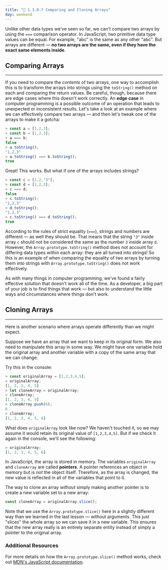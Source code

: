 ```yaml
---
title: "📓 1.3.0.7 Comparing and Cloning Arrays"
day: weekend
---
```


Unlike other data types we've seen so far, we can't compare two arrays by using the `===` comparison operator. In JavaScript, two primitive data type values can be equal. For example, "abc" is the same as any other "abc". But arrays are different — **no two arrays are the same, even if they have the exact same elements inside**.

## Comparing Arrays
---

If you need to compare the _contents_ of two arrays, one way to accomplish this is to transform the arrays into strings using the `toString()` method on each and comparing the return values. Be careful, though, because there are edge cases where this doesn't work correctly. An **edge case** in computer programming is a possible outcome of an operation that leads to unexpected or inconsistent results. Let's take a look at an example where we can effectively compare two arrays — and then let's tweak one of the arrays to make it a gotcha:

```javascript
> const a = [1,2,3];
> const b = [1,2,3];
> a === b;
false
> a.toString();
"1,2,3"
> a.toString() === b.toString();
true
```

Great! This works. But what if one of the arrays includes strings?

```javascript
> const c = [1,2,"3"];
> const d = [1,2,3];
> c === d;
false
> c.toString();
"1,2,3"
> d.toString();
"1,2,3"
> c.toString() === d.toString();
true
```

According to the rules of strict equality (`===`), strings and numbers are different — as well they should be. That means that the string `"3"` inside array `c` should not be considered the same as the number `3` inside array `d`. However, the `Array.prototype.toString()` method does not account for differing data types within each array: they are all turned into strings! So this is an example of when comparing the equality of two arrays by turning them into strings with `Array.prototype.toString()` does not work effectively.

As with many things in computer programming, we've found a fairly effective solution that doesn't work all of the time. As a developer, a big part of your job is to find things that work — but also to understand the little ways and circumstances where things don't work.

## Cloning Arrays
---

Here is another scenario where arrays operate differently than we might expect.

Suppose we have an array that we want to keep in its original form. We also need to manipulate this array in some way. We might have one variable hold the original array and another variable with a copy of the same array that we can change.

Try this in the console:

```javascript
> const originalArray = [1,2,3,4,5];
> originalArray;
[1, 2, 3, 4, 5]
> let cloneArray = originalArray;
> cloneArray;
[1, 2, 3, 4, 5]
> cloneArray.push(6);
6
> cloneArray;
[1, 2, 3, 4, 5, 6]
```

What does `originalArray` look like now? We haven't touched it, so we may assume it would retain its original value of `[1,2,3,4,5]`. But if we check it again in the console, we'll see the following:

```javascript
> originalArray;
[1, 2, 3, 4, 5, 6]
```

In JavaScript, the array is stored in memory. The variables `originalArray` and `cloneArray` are called **pointers**. A pointer references an object in memory but is _not_ the object itself. Therefore, as the array is changed, the new value is reflected in all of the variables that point to it.

The way to clone an array _without_ simply making another pointer is to create a new variable set to a new array:

```javascript
const cloneArray = originalArray.slice();
```

Note that we use the `Array.prototype.slice()` here in a slightly different way than we learned in the last lesson — without arguments. This just "slices" the whole array so we can save it in a new variable. This ensures that the new array really is an entirely separate entity instead of simply a pointer to the original array.

### Additional Resources

For more details on how the `Array.prototype.slice()` method works, check out [MDN's JavaScript documentation](https://developer.mozilla.org/en-US/docs/Web/JavaScript/Reference/Global_Objects/Array/slice).
